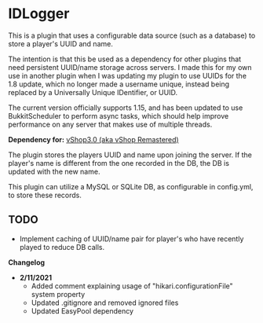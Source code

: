 # IDLogger

This is a plugin that uses a configurable data source (such as a database) to store a player's UUID and name. 

The intention is that this be used as a dependency for other plugins that need persistent UUID/name storage across servers.
I made this for my own use in another plugin when I was updating my plugin to use UUIDs for the 1.8 update, which 
no longer made a username unique, instead being replaced by a Universally Unique IDentifier, or UUID.


The current version officially supports 1.15, and has been updated to use BukkitScheduler to perform async tasks, which 
should help improve performance on any server that makes use of multiple threads.

**Dependency for:** [vShop3.0 (aka vShop Remastered)](https://github.com/arif-banai/vShop3.0)

The plugin stores the players UUID and name upon joining the server. 
If the player's name is different from the one recorded in the DB, the DB is updated with the new name.

This plugin can utilize a MySQL or SQLite DB, as configurable in config.yml, to store these records.

## TODO
* Implement caching of UUID/name pair for player's who have recently played to reduce DB calls.

**Changelog**

- **2/11/2021**
    - Added comment explaining usage of "hikari.configurationFile" system property
    - Updated .gitignore and removed ignored files
    - Updated EasyPool dependency